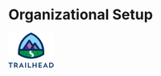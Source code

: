 # Organizational Setup

![image](images/trailhead-logo-86df2c10154e03fb8b18110597a115ecce58d8bb2887e33a155ae8784cca5784.png)
